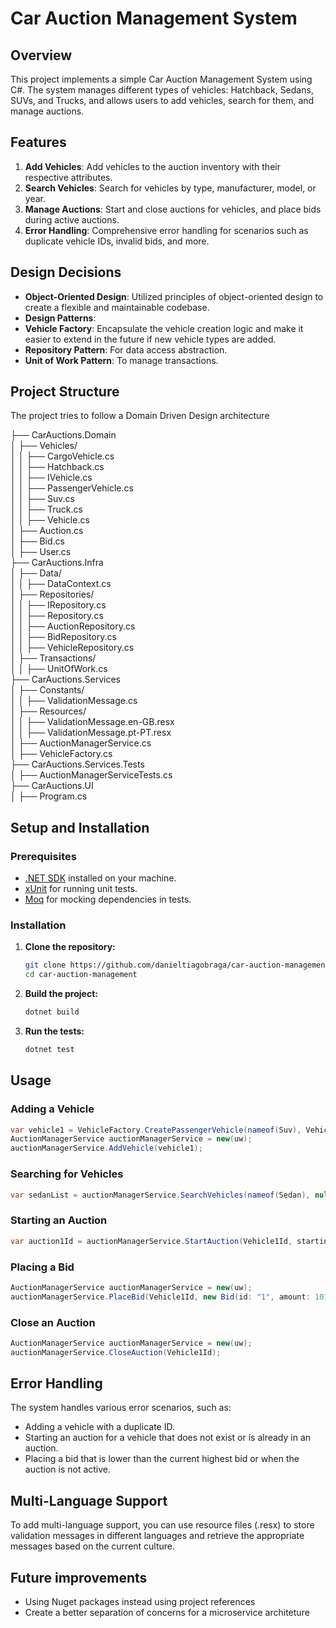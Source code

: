﻿# Car Auction Management System

## Overview
This project implements a simple Car Auction Management System using C#. The system manages different types of vehicles: Hatchback, Sedans, SUVs, and Trucks, and allows users to add vehicles, search for them, and manage auctions.

## Features

1. **Add Vehicles**: Add vehicles to the auction inventory with their respective attributes.
2. **Search Vehicles**: Search for vehicles by type, manufacturer, model, or year.
3. **Manage Auctions**: Start and close auctions for vehicles, and place bids during active auctions.
4. **Error Handling**: Comprehensive error handling for scenarios such as duplicate vehicle IDs, invalid bids, and more.

## Design Decisions

- **Object-Oriented Design**: Utilized principles of object-oriented design to create a flexible and maintainable codebase.
- **Design Patterns**:
- **Vehicle Factory**: Encapsulate the vehicle creation logic and make it easier to extend in the future if new vehicle types are added.
- **Repository Pattern**: For data access abstraction.
- **Unit of Work Pattern**: To manage transactions.

## Project Structure
The project tries to follow a Domain Driven Design architecture 

├── CarAuctions.Domain  <br>
│ ├── Vehicles/  <br>
│ │ ├── CargoVehicle.cs  <br>
│ │ ├── Hatchback.cs  <br>
│ │ ├── IVehicle.cs  <br>
│ │ ├── PassengerVehicle.cs  <br>
│ │ ├── Suv.cs  <br>
│ │ ├── Truck.cs  <br>
│ │ ├── Vehicle.cs  <br>
│ ├── Auction.cs  <br>
│ ├── Bid.cs  <br>
│ ├── User.cs  <br>
├── CarAuctions.Infra  <br>
│ ├── Data/  <br>
│ │ ├── DataContext.cs  <br>
│ ├── Repositories/  <br>
│ │ ├── IRepository.cs  <br>
│ │ ├── Repository.cs  <br>
│ │ ├── AuctionRepository.cs  <br>
│ │ ├── BidRepository.cs  <br>
│ │ ├── VehicleRepository.cs  <br>
│ ├── Transactions/  <br>
│ │ ├── UnitOfWork.cs  <br>
├── CarAuctions.Services  <br>
│ ├── Constants/  <br>
│ │ ├── ValidationMessage.cs  <br>
│ ├── Resources/  <br>
│ │ ├── ValidationMessage.en-GB.resx  <br>
│ │ ├── ValidationMessage.pt-PT.resx  <br>
│ ├── AuctionManagerService.cs  <br>
│ ├── VehicleFactory.cs  <br>
├── CarAuctions.Services.Tests  <br>
│ ├── AuctionManagerServiceTests.cs  <br>
├── CarAuctions.UI  <br>
│ ├── Program.cs  <br>





## Setup and Installation

### Prerequisites

- [.NET SDK](https://dotnet.microsoft.com/download) installed on your machine.
- [xUnit](https://xunit.net/) for running unit tests.
- [Moq](https://github.com/moq/moq4) for mocking dependencies in tests.

### Installation

1. **Clone the repository:**

    ```bash
    git clone https://github.com/danieltiagobraga/car-auction-management.git
    cd car-auction-management
    ```

2. **Build the project:**

    ```bash
    dotnet build
    ```

3. **Run the tests:**

    ```bash
    dotnet test
    ```

## Usage

### Adding a Vehicle

```csharp
var vehicle1 = VehicleFactory.CreatePassengerVehicle(nameof(Suv), Vehicle1Id, manufacturer: "BMW", model: "X1", 2010, 4);
AuctionManagerService auctionManagerService = new(uw);
auctionManagerService.AddVehicle(vehicle1);
```

### Searching for Vehicles
```csharp
var sedanList = auctionManagerService.SearchVehicles(nameof(Sedan), null, null, null);
```

### Starting an Auction
```csharp
var auction1Id = auctionManagerService.StartAuction(Vehicle1Id, startingBid: 10000);
```

### Placing a Bid
```csharp
AuctionManagerService auctionManagerService = new(uw);
auctionManagerService.PlaceBid(Vehicle1Id, new Bid(id: "1", amount: 10100, User1Id, auction1Id, Vehicle1Id));
```

### Close an Auction
```csharp
AuctionManagerService auctionManagerService = new(uw);
auctionManagerService.CloseAuction(Vehicle1Id);
```

## Error Handling
The system handles various error scenarios, such as:
- Adding a vehicle with a duplicate ID.
- Starting an auction for a vehicle that does not exist or is already in an auction.
- Placing a bid that is lower than the current highest bid or when the auction is not active.

## Multi-Language Support
To add multi-language support, you can use resource files (.resx) to store validation messages in different languages and retrieve the appropriate messages based on the current culture.

## Future improvements
- Using Nuget packages instead using project references
- Create a better separation of concerns for a microservice architeture